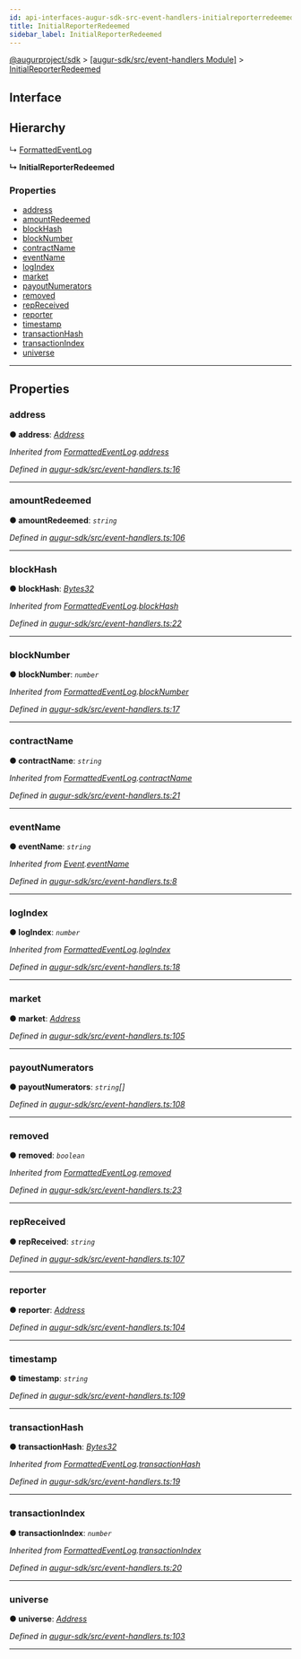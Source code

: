 ```yaml
---
id: api-interfaces-augur-sdk-src-event-handlers-initialreporterredeemed
title: InitialReporterRedeemed
sidebar_label: InitialReporterRedeemed
---
```


[@augurproject/sdk](api-readme.md) > [[augur-sdk/src/event-handlers Module]](api-modules-augur-sdk-src-event-handlers-module.md) > [InitialReporterRedeemed](api-interfaces-augur-sdk-src-event-handlers-initialreporterredeemed.md)

## Interface

## Hierarchy

↳  [FormattedEventLog](api-interfaces-augur-sdk-src-event-handlers-formattedeventlog.md)

**↳ InitialReporterRedeemed**

### Properties

* [address](api-interfaces-augur-sdk-src-event-handlers-initialreporterredeemed.md#address)
* [amountRedeemed](api-interfaces-augur-sdk-src-event-handlers-initialreporterredeemed.md#amountredeemed)
* [blockHash](api-interfaces-augur-sdk-src-event-handlers-initialreporterredeemed.md#blockhash)
* [blockNumber](api-interfaces-augur-sdk-src-event-handlers-initialreporterredeemed.md#blocknumber)
* [contractName](api-interfaces-augur-sdk-src-event-handlers-initialreporterredeemed.md#contractname)
* [eventName](api-interfaces-augur-sdk-src-event-handlers-initialreporterredeemed.md#eventname)
* [logIndex](api-interfaces-augur-sdk-src-event-handlers-initialreporterredeemed.md#logindex)
* [market](api-interfaces-augur-sdk-src-event-handlers-initialreporterredeemed.md#market)
* [payoutNumerators](api-interfaces-augur-sdk-src-event-handlers-initialreporterredeemed.md#payoutnumerators)
* [removed](api-interfaces-augur-sdk-src-event-handlers-initialreporterredeemed.md#removed)
* [repReceived](api-interfaces-augur-sdk-src-event-handlers-initialreporterredeemed.md#repreceived)
* [reporter](api-interfaces-augur-sdk-src-event-handlers-initialreporterredeemed.md#reporter)
* [timestamp](api-interfaces-augur-sdk-src-event-handlers-initialreporterredeemed.md#timestamp)
* [transactionHash](api-interfaces-augur-sdk-src-event-handlers-initialreporterredeemed.md#transactionhash)
* [transactionIndex](api-interfaces-augur-sdk-src-event-handlers-initialreporterredeemed.md#transactionindex)
* [universe](api-interfaces-augur-sdk-src-event-handlers-initialreporterredeemed.md#universe)

---

## Properties

<a id="address"></a>

###  address

**● address**: *[Address](api-modules-augur-sdk-src-event-handlers-module.md#address)*

*Inherited from [FormattedEventLog](api-interfaces-augur-sdk-src-event-handlers-formattedeventlog.md).[address](api-interfaces-augur-sdk-src-event-handlers-formattedeventlog.md#address)*

*Defined in [augur-sdk/src/event-handlers.ts:16](https://github.com/AugurProject/augur/blob/3727cd4ec9/packages/augur-sdk/src/event-handlers.ts#L16)*

___
<a id="amountredeemed"></a>

###  amountRedeemed

**● amountRedeemed**: *`string`*

*Defined in [augur-sdk/src/event-handlers.ts:106](https://github.com/AugurProject/augur/blob/3727cd4ec9/packages/augur-sdk/src/event-handlers.ts#L106)*

___
<a id="blockhash"></a>

###  blockHash

**● blockHash**: *[Bytes32](api-modules-augur-sdk-src-event-handlers-module.md#bytes32)*

*Inherited from [FormattedEventLog](api-interfaces-augur-sdk-src-event-handlers-formattedeventlog.md).[blockHash](api-interfaces-augur-sdk-src-event-handlers-formattedeventlog.md#blockhash)*

*Defined in [augur-sdk/src/event-handlers.ts:22](https://github.com/AugurProject/augur/blob/3727cd4ec9/packages/augur-sdk/src/event-handlers.ts#L22)*

___
<a id="blocknumber"></a>

###  blockNumber

**● blockNumber**: *`number`*

*Inherited from [FormattedEventLog](api-interfaces-augur-sdk-src-event-handlers-formattedeventlog.md).[blockNumber](api-interfaces-augur-sdk-src-event-handlers-formattedeventlog.md#blocknumber)*

*Defined in [augur-sdk/src/event-handlers.ts:17](https://github.com/AugurProject/augur/blob/3727cd4ec9/packages/augur-sdk/src/event-handlers.ts#L17)*

___
<a id="contractname"></a>

###  contractName

**● contractName**: *`string`*

*Inherited from [FormattedEventLog](api-interfaces-augur-sdk-src-event-handlers-formattedeventlog.md).[contractName](api-interfaces-augur-sdk-src-event-handlers-formattedeventlog.md#contractname)*

*Defined in [augur-sdk/src/event-handlers.ts:21](https://github.com/AugurProject/augur/blob/3727cd4ec9/packages/augur-sdk/src/event-handlers.ts#L21)*

___
<a id="eventname"></a>

###  eventName

**● eventName**: *`string`*

*Inherited from [Event](api-interfaces-augur-sdk-src-event-handlers-event.md).[eventName](api-interfaces-augur-sdk-src-event-handlers-event.md#eventname)*

*Defined in [augur-sdk/src/event-handlers.ts:8](https://github.com/AugurProject/augur/blob/3727cd4ec9/packages/augur-sdk/src/event-handlers.ts#L8)*

___
<a id="logindex"></a>

###  logIndex

**● logIndex**: *`number`*

*Inherited from [FormattedEventLog](api-interfaces-augur-sdk-src-event-handlers-formattedeventlog.md).[logIndex](api-interfaces-augur-sdk-src-event-handlers-formattedeventlog.md#logindex)*

*Defined in [augur-sdk/src/event-handlers.ts:18](https://github.com/AugurProject/augur/blob/3727cd4ec9/packages/augur-sdk/src/event-handlers.ts#L18)*

___
<a id="market"></a>

###  market

**● market**: *[Address](api-modules-augur-sdk-src-event-handlers-module.md#address)*

*Defined in [augur-sdk/src/event-handlers.ts:105](https://github.com/AugurProject/augur/blob/3727cd4ec9/packages/augur-sdk/src/event-handlers.ts#L105)*

___
<a id="payoutnumerators"></a>

###  payoutNumerators

**● payoutNumerators**: *`string`[]*

*Defined in [augur-sdk/src/event-handlers.ts:108](https://github.com/AugurProject/augur/blob/3727cd4ec9/packages/augur-sdk/src/event-handlers.ts#L108)*

___
<a id="removed"></a>

###  removed

**● removed**: *`boolean`*

*Inherited from [FormattedEventLog](api-interfaces-augur-sdk-src-event-handlers-formattedeventlog.md).[removed](api-interfaces-augur-sdk-src-event-handlers-formattedeventlog.md#removed)*

*Defined in [augur-sdk/src/event-handlers.ts:23](https://github.com/AugurProject/augur/blob/3727cd4ec9/packages/augur-sdk/src/event-handlers.ts#L23)*

___
<a id="repreceived"></a>

###  repReceived

**● repReceived**: *`string`*

*Defined in [augur-sdk/src/event-handlers.ts:107](https://github.com/AugurProject/augur/blob/3727cd4ec9/packages/augur-sdk/src/event-handlers.ts#L107)*

___
<a id="reporter"></a>

###  reporter

**● reporter**: *[Address](api-modules-augur-sdk-src-event-handlers-module.md#address)*

*Defined in [augur-sdk/src/event-handlers.ts:104](https://github.com/AugurProject/augur/blob/3727cd4ec9/packages/augur-sdk/src/event-handlers.ts#L104)*

___
<a id="timestamp"></a>

###  timestamp

**● timestamp**: *`string`*

*Defined in [augur-sdk/src/event-handlers.ts:109](https://github.com/AugurProject/augur/blob/3727cd4ec9/packages/augur-sdk/src/event-handlers.ts#L109)*

___
<a id="transactionhash"></a>

###  transactionHash

**● transactionHash**: *[Bytes32](api-modules-augur-sdk-src-event-handlers-module.md#bytes32)*

*Inherited from [FormattedEventLog](api-interfaces-augur-sdk-src-event-handlers-formattedeventlog.md).[transactionHash](api-interfaces-augur-sdk-src-event-handlers-formattedeventlog.md#transactionhash)*

*Defined in [augur-sdk/src/event-handlers.ts:19](https://github.com/AugurProject/augur/blob/3727cd4ec9/packages/augur-sdk/src/event-handlers.ts#L19)*

___
<a id="transactionindex"></a>

###  transactionIndex

**● transactionIndex**: *`number`*

*Inherited from [FormattedEventLog](api-interfaces-augur-sdk-src-event-handlers-formattedeventlog.md).[transactionIndex](api-interfaces-augur-sdk-src-event-handlers-formattedeventlog.md#transactionindex)*

*Defined in [augur-sdk/src/event-handlers.ts:20](https://github.com/AugurProject/augur/blob/3727cd4ec9/packages/augur-sdk/src/event-handlers.ts#L20)*

___
<a id="universe"></a>

###  universe

**● universe**: *[Address](api-modules-augur-sdk-src-event-handlers-module.md#address)*

*Defined in [augur-sdk/src/event-handlers.ts:103](https://github.com/AugurProject/augur/blob/3727cd4ec9/packages/augur-sdk/src/event-handlers.ts#L103)*

___

